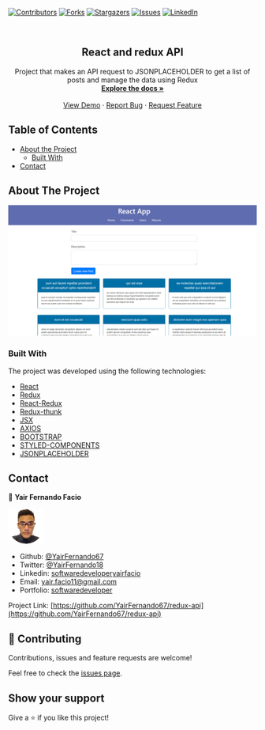 [![Contributors][contributors-shield]][contributors-url]
[![Forks][forks-shield]][forks-url]
[![Stargazers][stars-shield]][stars-url]
[![Issues][issues-shield]][issues-url]
[![LinkedIn][linkedin-shield2]][linkedin-url2]

<!-- PROJECT LOGO -->
<br />
<p align="center">
 <h2 align="center"> React and redux API </h2>

  <p align="center">
      Project that makes an API request to JSONPLACEHOLDER to get a list of posts and manage the data using Redux
    <br />
    <a href="https://github.com/YairFernando67/redux-api"><strong>Explore the docs »</strong></a>
    <br />
    <br />
    <a href="https://github.com/YairFernando67/redux-api">View Demo</a>
    ·
    <a href="https://github.com/YairFernando67/redux-api/issues">Report Bug</a>
    ·
    <a href="https://github.com/YairFernando67/redux-api/issues">Request Feature</a>
  </p>

</p>

## Table of Contents
* [About the Project](#about-the-project)
  * [Built With](#built-with)
* [Contact](#contact)

## About The Project

![Screenshot Image](public/logoRepo.PNG) 

### Built With
The project was developed using the following technologies:
- [React](https://es.reactjs.org/)
- [Redux](https://github.com/reduxjs/redux)
- [React-Redux](https://github.com/reduxjs/react-redux)
- [Redux-thunk](https://github.com/reduxjs/redux-thunk)
- [JSX](https://reactjs.org/docs/introducing-jsx.html)
- [AXIOS](https://github.com/axios/axios)
- [BOOTSTRAP](https://getbootstrap.com/docs/4.3/getting-started/introduction/)
- [STYLED-COMPONENTS](https://www.styled-components.com/)
- [JSONPLACEHOLDER](http://jsonplaceholder.typicode.com/)

## Contact

👤 **Yair Fernando Facio**

<a href="https://yairfernando67.github.io/Portfolio/" target="_blank">
    
  ![Screenshot Image](public/logo.jpg) 

</a>

- Github: [@YairFernando67](https://github.com/YairFernando67)
- Twitter: [@YairFernando18](https://twitter.com/YairFernando18)
- Linkedin: [softwaredeveloperyairfacio](https://www.linkedin.com/in/softwaredeveloperyairfacio/)
- Email: [yair.facio11@gmail.com](https://mail.google.com/mail/?view=cm&fs=1&tf=1&to=yair.facio11@gmail.com)
- Portfolio: [softwaredeveloper](https://yairfernando67.github.io/Portfolio/)

<p align="center">

  Project Link: [https://github.com/YairFernando67/redux-api](https://github.com/YairFernando67/redux-api)

</p>

## 🤝 Contributing

Contributions, issues and feature requests are welcome!

Feel free to check the [issues page](https://github.com/YairFernando67/redux-api/issues).

## Show your support

Give a ⭐️ if you like this project!

<!-- MARKDOWN LINKS & IMAGES -->
[contributors-shield]: https://img.shields.io/github/contributors/YairFernando67/redux-api.svg?style=flat-square
[contributors-url]: https://github.com/YairFernando67/redux-api/graphs/contributors
[forks-shield]: https://img.shields.io/github/forks/YairFernando67/redux-api.svg?style=flat-square
[forks-url]: https://github.com/YairFernando67/redux-api/network/members
[stars-shield]: https://img.shields.io/github/stars/YairFernando67/redux-api.svg?style=flat-square
[stars-url]: https://github.com/YairFernando67/redux-api/stargazers
[issues-shield]: https://img.shields.io/github/issues/YairFernando67/redux-api.svg?style=flat-square
[issues-url]: https://github.com/YairFernando67/redux-api/issues
[license-shield]: https://img.shields.io/github/license/YairFernando67/redux-api.svg?style=flat-square
[license-url]: https://github.com/YairFernando67/redux-api/blob/master/LICENSE.txt
[linkedin-shield2]: https://img.shields.io/badge/-LinkedIn-black.svg?style=flat-square&logo=linkedin&colorB=555
[linkedin-url2]: https://www.linkedin.com/in/softwaredeveloperyairfacio/

